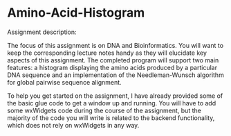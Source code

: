 # Amino-Acid-Histogram
Assignment description:

The focus of this assignment is on DNA and Bioinformatics. You will want to keep the
corresponding lecture notes handy as they will elucidate key aspects of this assignment. The
completed program will support two main features: a histogram displaying the amino acids
produced by a particular DNA sequence and an implementation of the Needleman-Wunsch
algorithm for global pairwise sequence alignment.

To help you get started on the assignment, I have already provided some of the basic glue code
to get a window up and running. You will have to add some wxWidgets code during the course
of the assignment, but the majority of the code you will write is related to the backend
functionality, which does not rely on wxWidgets in any way.
